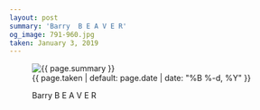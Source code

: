```yaml
---
layout: post
summary: 'Barry  B E A V E R'
og_image: 791-960.jpg
taken: January 3, 2019
---
```


<figure class="post" data-src="{{ site.assets_url }}/{{ page.og_image }}">
<img alt="{{ page.summary }}" sizes="(min-width: 700px) 50vw, calc(100vw - 2rem)" src="{{ site.assets_url }}/791-480.jpg" srcset="{{ site.assets_url }}/791-240.jpg 240w, {{ site.assets_url }}/791-480.jpg 480w, {{ site.assets_url }}/791-720.jpg 720w, {{ site.assets_url }}/791-960.jpg 960w"/>
<figcaption>
<time>{{ page.taken | default: page.date | date: "%B %-d, %Y" }}</time>
<p>Barry  B E A V E R</p>
</figcaption>
</figure>
